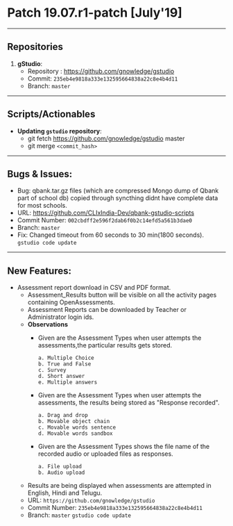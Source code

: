 # Patch 19.07.r1-patch [July'19]
---
## Repositories

1. **gStudio**:
    - Repository : https://github.com/gnowledge/gstudio
    - Commit: `235eb4e9818a333e132595664838a22c8e4b4d11`
    - Branch: `master`


---
## Scripts/Actionables

- **Updating `gstudio` repository**:
    + git fetch https://github.com/gnowledge/gstudio master
    + git merge `<commit_hash>`

---

## Bugs & Issues:
-  Bug: qbank.tar.gz files (which are compressed Mongo dump of Qbank part of  school db) copied through syncthing didnt have complete data for most schools.
-  URL: https://github.com/CLIxIndia-Dev/qbank-gstudio-scripts
-  Commit Number: `002cbdff2e596f2dab6f0b2c14efd5a561b3dae0`
-  Branch: `master`
-  Fix: Changed timeout from 60 seconds to 30 min(1800 seconds).  
   `gstudio code update`

---
## New Features:
- Assessment report download in CSV and PDF  format. 
   + Assessment_Results button will be visible on all the activity pages containing OpenAssessments. 
   + Assessment Reports can be downloaded by Teacher or Administrator login ids.
   + **Observations**
        + Given are the Assessment Types when user attempts the assessments,the particular results gets stored. 

              a. Multiple Choice
              b. True and False
              c. Survey
              d. Short answer
              e. Multiple answers

        + Given are the Assessment Types when user attempts the assessments, the results being stored as "Response recorded".

              a. Drag and drop
              b. Movable object chain
              c. Movable words sentence
              d. Movable words sandbox

        + Given are the Assessment Types shows the file name of the recorded audio or uploaded files as responses.

              a. File upload
              b. Audio upload


   + Results are being displayed when assessments are attempted in English, Hindi and Telugu.
   + URL: `https://github.com/gnowledge/gstudio`
   + Commit Number: `235eb4e9818a333e132595664838a22c8e4b4d11`
   + Branch: `master`
        `gstudio code update`


